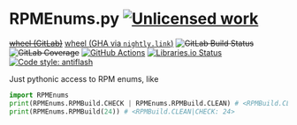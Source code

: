 RPMEnums.py [![Unlicensed work](https://raw.githubusercontent.com/unlicense/unlicense.org/master/static/favicon.png)](https://unlicense.org/)
============
~~[wheel (GitLab)](https://gitlab.com/prebuilder/RPMEnums.py/-/jobs/artifacts/master/raw/dist/RPMEnums-0.CI-py3-none-any.whl?job=build)~~
[wheel (GHA via `nightly.link`)](https://nightly.link/prebuilder/RPMEnums.py/workflows/CI/master/RPMEnums-0.CI-py3-none-any.whl)
~~![GitLab Build Status](https://gitlab.com/prebuilder/RPMEnums.py/badges/master/pipeline.svg)~~
~~![GitLab Coverage](https://gitlab.com/prebuilder/RPMEnums.py/badges/master/coverage.svg)~~
[![GitHub Actions](https://github.com/prebuilder/RPMEnums.py/workflows/CI/badge.svg)](https://github.com/prebuilder/RPMEnums.py/actions/)
[![Libraries.io Status](https://img.shields.io/librariesio/github/prebuilder/RPMEnums.py.svg)](https://libraries.io/github/prebuilder/RPMEnums.py)
[![Code style: antiflash](https://img.shields.io/badge/code%20style-antiflash-FFF.svg)](https://github.com/KOLANICH-tools/antiflash.py)

Just pythonic access to RPM enums, like

```python
import RPMEnums
print(RPMEnums.RPMBuild.CHECK | RPMEnums.RPMBuild.CLEAN) # <RPMBuild.CLEAN|CHECK: 24>
print(RPMEnums.RPMBuild(24)) # <RPMBuild.CLEAN|CHECK: 24>
```
